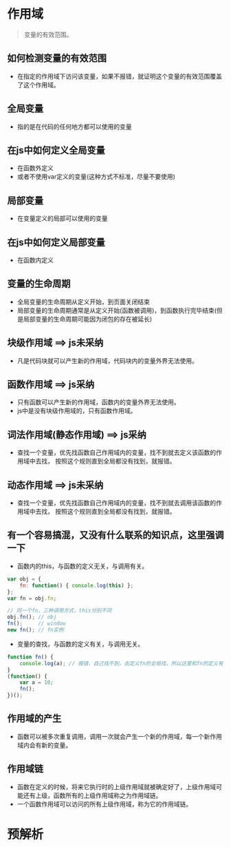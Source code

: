# 作用域
> 变量的有效范围。

## 如何检测变量的有效范围
- 在指定的作用域下访问该变量，如果不报错，就证明这个变量的有效范围覆盖了这个作用域。

## 全局变量
- 指的是在代码的任何地方都可以使用的变量

## 在js中如何定义全局变量
- 在函数外定义
- 或者不使用var定义的变量(这种方式不标准，尽量不要使用)

## 局部变量
- 在变量定义的局部可以使用的变量

## 在js中如何定义局部变量
- 在函数内定义

## 变量的生命周期
- 全局变量的生命周期从定义开始，到页面关闭结束
- 局部变量的生命周期通常是从定义开始(函数被调用)，到函数执行完毕结束(但是局部变量的生命周期可能因为闭包的存在被延长)

## 块级作用域 ==> js未采纳
- 凡是代码块就可以产生新的作用域，代码块内的变量外界无法使用。

## 函数作用域  ==> js采纳
- 只有函数可以产生新的作用域，函数内的变量外界无法使用。
- js中是没有块级作用域的，只有函数作用域。

## 词法作用域(静态作用域) ==> js采纳
- 查找一个变量，优先找函数自己作用域内的变量，找不到就去定义该函数的作用域中去找，
按照这个规则直到全局都没有找到，就报错。

## 动态作用域 ==> js未采纳
- 查找一个变量，优先找函数自己作用域内的变量，找不到就去调用该函数的作用域中去找，
按照这个规则直到全局都没有找到，就报错。

## 有一个容易搞混，又没有什么联系的知识点，这里强调一下
- 函数内的this，与函数的定义无关，与调用有关。
```javascript
var obj = {
	fn: function() { console.log(this) };
};
var fn = obj.fn;

// 同一个fn，三种调用方式，this分别不同
obj.fn(); // obj
fn();     // window
new fn(); // fn实例
```
- 变量的查找，与函数的定义有关，与调用无关。
```javascript
function fn() {
	console.log(a); // 报错，自己找不到，去定义fn的全局找，所以这里和fn的定义有关，与fn的调用无关。
}
(function() {
	var a = 10;
	fn();
})();
```

## 作用域的产生
- 函数可以被多次重复调用，调用一次就会产生一个新的作用域，每一个新作用域内会有新的变量。

## 作用域链
- 函数在定义的时候，将来它执行时的上级作用域就被确定好了，上级作用域可能还有上级，函数所有的上级作用域称之为作用域链。
- 一个函数作用域可以访问的所有上级作用域，称为它的作用域链。

# 预解析 
